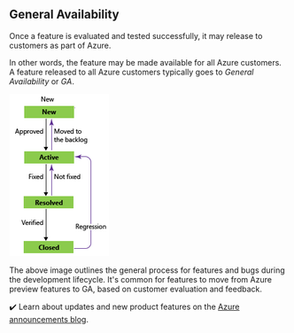 ## General Availability

Once a feature is evaluated and tested successfully, it may release to customers as part of Azure.

In other words, the feature may be made available for all Azure customers. A feature released to all Azure customers typically goes to *General Availability* or *GA*.

![Image depicting the typical lifecycle of a feature or bug.](../media/servicelifecycle.png)

The above image outlines the general process for features and bugs during the development lifecycle. It's common for features to move from Azure preview features to GA, based on customer evaluation and feedback.

✔️ Learn about updates and new product features on the [Azure announcements blog](https://azure.microsoft.com/blog/topics/announcements?azure-portal=true).

